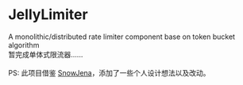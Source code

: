 # JellyLimiter
A monolithic/distributed rate limiter component base on token bucket algorithm<br>
暂完成单体式限流器......<br>
<br>
PS: 此项目借鉴 [SnowJena](https://github.com/onblog/SnowJena)，添加了一些个人设计想法以及改动。

